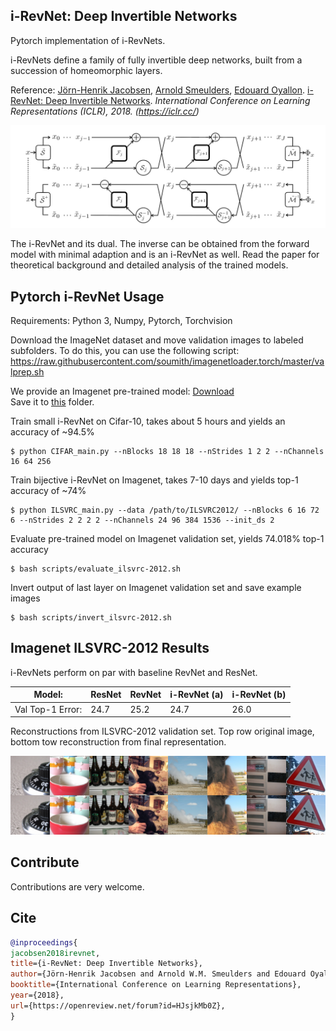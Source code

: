 ## i-RevNet: Deep Invertible Networks

Pytorch implementation of i-RevNets. 

i-RevNets define a family of fully invertible deep networks, built from a succession of homeomorphic layers.

Reference: [Jörn-Henrik Jacobsen](https://jhjacobsen.github.io/), [Arnold Smeulders](https://scholar.google.nl/citations?user=aa5Ou7gAAAAJ&hl=en), [Edouard Oyallon](https://edouardoyallon.github.io/). [i-RevNet: Deep Invertible Networks](https://openreview.net/pdf?id=HJsjkMb0Z). *International Conference on Learning Representations (ICLR), 2018. (https://iclr.cc/)*


![Algorithm](./imgs/algorithm.jpg)

The i-RevNet and its dual. The inverse can be obtained from the forward model with minimal adaption and is an i-RevNet as well. Read the paper for theoretical background and detailed analysis of the trained models.


## Pytorch i-RevNet Usage

Requirements: Python 3, Numpy, Pytorch, Torchvision

Download the ImageNet dataset and move validation images to labeled subfolders.
To do this, you can use the following script: https://raw.githubusercontent.com/soumith/imagenetloader.torch/master/valprep.sh

We provide an Imagenet pre-trained model: [Download](https://drive.google.com/uc?id=1eQtZIpmtVM0-JDv_2nx3xMuGKjA1beLF&export=download) \
Save it to [this](checkpoint/ilsvrc2012/pre-trained/) folder.

Train small i-RevNet on Cifar-10, takes about 5 hours and yields an accuracy of ~94.5%
```
$ python CIFAR_main.py --nBlocks 18 18 18 --nStrides 1 2 2 --nChannels 16 64 256
```
Train bijective i-RevNet on Imagenet, takes 7-10 days and yields top-1 accuracy of ~74%
```
$ python ILSVRC_main.py --data /path/to/ILSVRC2012/ --nBlocks 6 16 72 6 --nStrides 2 2 2 2 --nChannels 24 96 384 1536 --init_ds 2
```
Evaluate pre-trained model on Imagenet validation set, yields 74.018% top-1 accuracy
```
$ bash scripts/evaluate_ilsvrc-2012.sh
```
Invert output of last layer on Imagenet validation set and save example images
```
$ bash scripts/invert_ilsvrc-2012.sh
```

## Imagenet ILSVRC-2012 Results

i-RevNets perform on par with baseline RevNet and ResNet.


| Model:           | ResNet | RevNet | i-RevNet (a) | i-RevNet (b) |
|------------------|--------|--------|--------------|--------------|
| Val Top-1 Error: |  24.7  |  25.2  |    24.7      |    26.0      |

Reconstructions from ILSVRC-2012 validation set. Top row original image, bottom tow reconstruction from final representation.

![Inverse](./imgs/inverted_val_samples.jpg)

## Contribute

Contributions are very welcome.


## Cite

```bibtex
@inproceedings{
jacobsen2018irevnet,
title={i-RevNet: Deep Invertible Networks},
author={Jörn-Henrik Jacobsen and Arnold W.M. Smeulders and Edouard Oyallon},
booktitle={International Conference on Learning Representations},
year={2018},
url={https://openreview.net/forum?id=HJsjkMb0Z},
}
```
